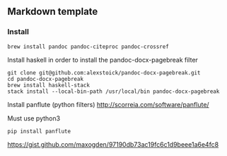 ## Markdown template

### Install

```
brew install pandoc pandoc-citeproc pandoc-crossref
```

Install haskell in order to install the pandoc-docx-pagebreak filter
```
git clone git@github.com:alexstoick/pandoc-docx-pagebreak.git
cd pandoc-docx-pagebreak
brew install haskell-stack
stack install --local-bin-path /usr/local/bin pandoc-docx-pagebreak
```

Install panflute (python filters) http://scorreia.com/software/panflute/

Must use python3
```
pip install panflute
```

https://gist.github.com/maxogden/97190db73ac19fc6c1d9beee1a6e4fc8

